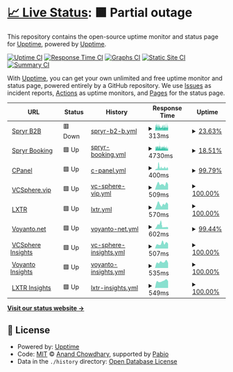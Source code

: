 # [📈 Live Status](https://demo.upptime.js.org): <!--live status--> **🟧 Partial outage**

This repository contains the open-source uptime monitor and status page for [Upptime](https://upptime.js.org), powered by [Upptime](https://github.com/upptime/upptime).

[![Uptime CI](https://github.com/vcsphere/upptime/workflows/Uptime%20CI/badge.svg)](https://github.com/vcsphere/upptime/actions?query=workflow%3A%22Uptime+CI%22)
[![Response Time CI](https://github.com/vcsphere/upptime/workflows/Response%20Time%20CI/badge.svg)](https://github.com/vcsphere/upptime/actions?query=workflow%3A%22Response+Time+CI%22)
[![Graphs CI](https://github.com/vcsphere/upptime/workflows/Graphs%20CI/badge.svg)](https://github.com/vcsphere/upptime/actions?query=workflow%3A%22Graphs+CI%22)
[![Static Site CI](https://github.com/vcsphere/upptime/workflows/Static%20Site%20CI/badge.svg)](https://github.com/vcsphere/upptime/actions?query=workflow%3A%22Static+Site+CI%22)
[![Summary CI](https://github.com/vcsphere/upptime/workflows/Summary%20CI/badge.svg)](https://github.com/vcsphere/upptime/actions?query=workflow%3A%22Summary+CI%22)

With [Upptime](https://upptime.js.org), you can get your own unlimited and free uptime monitor and status page, powered entirely by a GitHub repository. We use [Issues](https://github.com/upptime/upptime/issues) as incident reports, [Actions](https://github.com/vcsphere/upptime/actions) as uptime monitors, and [Pages](https://demo.upptime.js.org) for the status page.

<!--start: status pages-->
<!-- This summary is generated by Upptime (https://github.com/upptime/upptime) -->
<!-- Do not edit this manually, your changes will be overwritten -->
<!-- prettier-ignore -->
| URL | Status | History | Response Time | Uptime |
| --- | ------ | ------- | ------------- | ------ |
| <img alt="" src="https://spryr.com/wp-content/uploads/2024/10/cropped-color-logo-192x192.png" height="13"> [Spryr B2B](https://spryr.com) | 🟥 Down | [spryr-b2-b.yml](https://github.com/vcsphere/upptime/commits/HEAD/history/spryr-b2-b.yml) | <details><summary><img alt="Response time graph" src="./graphs/spryr-b2-b/response-time-week.png" height="20"> 313ms</summary><br><a href="https://status.spryr.com/history/spryr-b2-b"><img alt="Response time 286" src="https://img.shields.io/endpoint?url=https%3A%2F%2Fraw.githubusercontent.com%2Fvcsphere%2Fupptime%2FHEAD%2Fapi%2Fspryr-b2-b%2Fresponse-time.json"></a><br><a href="https://status.spryr.com/history/spryr-b2-b"><img alt="24-hour response time 302" src="https://img.shields.io/endpoint?url=https%3A%2F%2Fraw.githubusercontent.com%2Fvcsphere%2Fupptime%2FHEAD%2Fapi%2Fspryr-b2-b%2Fresponse-time-day.json"></a><br><a href="https://status.spryr.com/history/spryr-b2-b"><img alt="7-day response time 313" src="https://img.shields.io/endpoint?url=https%3A%2F%2Fraw.githubusercontent.com%2Fvcsphere%2Fupptime%2FHEAD%2Fapi%2Fspryr-b2-b%2Fresponse-time-week.json"></a><br><a href="https://status.spryr.com/history/spryr-b2-b"><img alt="30-day response time 283" src="https://img.shields.io/endpoint?url=https%3A%2F%2Fraw.githubusercontent.com%2Fvcsphere%2Fupptime%2FHEAD%2Fapi%2Fspryr-b2-b%2Fresponse-time-month.json"></a><br><a href="https://status.spryr.com/history/spryr-b2-b"><img alt="1-year response time 286" src="https://img.shields.io/endpoint?url=https%3A%2F%2Fraw.githubusercontent.com%2Fvcsphere%2Fupptime%2FHEAD%2Fapi%2Fspryr-b2-b%2Fresponse-time-year.json"></a></details> | <details><summary><a href="https://status.spryr.com/history/spryr-b2-b">23.63%</a></summary><a href="https://status.spryr.com/history/spryr-b2-b"><img alt="All-time uptime 83.99%" src="https://img.shields.io/endpoint?url=https%3A%2F%2Fraw.githubusercontent.com%2Fvcsphere%2Fupptime%2FHEAD%2Fapi%2Fspryr-b2-b%2Fuptime.json"></a><br><a href="https://status.spryr.com/history/spryr-b2-b"><img alt="24-hour uptime 65.74%" src="https://img.shields.io/endpoint?url=https%3A%2F%2Fraw.githubusercontent.com%2Fvcsphere%2Fupptime%2FHEAD%2Fapi%2Fspryr-b2-b%2Fuptime-day.json"></a><br><a href="https://status.spryr.com/history/spryr-b2-b"><img alt="7-day uptime 23.63%" src="https://img.shields.io/endpoint?url=https%3A%2F%2Fraw.githubusercontent.com%2Fvcsphere%2Fupptime%2FHEAD%2Fapi%2Fspryr-b2-b%2Fuptime-week.json"></a><br><a href="https://status.spryr.com/history/spryr-b2-b"><img alt="30-day uptime 76.46%" src="https://img.shields.io/endpoint?url=https%3A%2F%2Fraw.githubusercontent.com%2Fvcsphere%2Fupptime%2FHEAD%2Fapi%2Fspryr-b2-b%2Fuptime-month.json"></a><br><a href="https://status.spryr.com/history/spryr-b2-b"><img alt="1-year uptime 83.99%" src="https://img.shields.io/endpoint?url=https%3A%2F%2Fraw.githubusercontent.com%2Fvcsphere%2Fupptime%2FHEAD%2Fapi%2Fspryr-b2-b%2Fuptime-year.json"></a></details>
| <img alt="" src="https://booking.spryr.com/favicon-spryr.png" height="13"> [Spryr Booking](https://booking.spryr.com) | 🟩 Up | [spryr-booking.yml](https://github.com/vcsphere/upptime/commits/HEAD/history/spryr-booking.yml) | <details><summary><img alt="Response time graph" src="./graphs/spryr-booking/response-time-week.png" height="20"> 4730ms</summary><br><a href="https://status.spryr.com/history/spryr-booking"><img alt="Response time 4267" src="https://img.shields.io/endpoint?url=https%3A%2F%2Fraw.githubusercontent.com%2Fvcsphere%2Fupptime%2FHEAD%2Fapi%2Fspryr-booking%2Fresponse-time.json"></a><br><a href="https://status.spryr.com/history/spryr-booking"><img alt="24-hour response time 4089" src="https://img.shields.io/endpoint?url=https%3A%2F%2Fraw.githubusercontent.com%2Fvcsphere%2Fupptime%2FHEAD%2Fapi%2Fspryr-booking%2Fresponse-time-day.json"></a><br><a href="https://status.spryr.com/history/spryr-booking"><img alt="7-day response time 4730" src="https://img.shields.io/endpoint?url=https%3A%2F%2Fraw.githubusercontent.com%2Fvcsphere%2Fupptime%2FHEAD%2Fapi%2Fspryr-booking%2Fresponse-time-week.json"></a><br><a href="https://status.spryr.com/history/spryr-booking"><img alt="30-day response time 4394" src="https://img.shields.io/endpoint?url=https%3A%2F%2Fraw.githubusercontent.com%2Fvcsphere%2Fupptime%2FHEAD%2Fapi%2Fspryr-booking%2Fresponse-time-month.json"></a><br><a href="https://status.spryr.com/history/spryr-booking"><img alt="1-year response time 4267" src="https://img.shields.io/endpoint?url=https%3A%2F%2Fraw.githubusercontent.com%2Fvcsphere%2Fupptime%2FHEAD%2Fapi%2Fspryr-booking%2Fresponse-time-year.json"></a></details> | <details><summary><a href="https://status.spryr.com/history/spryr-booking">18.51%</a></summary><a href="https://status.spryr.com/history/spryr-booking"><img alt="All-time uptime 83.05%" src="https://img.shields.io/endpoint?url=https%3A%2F%2Fraw.githubusercontent.com%2Fvcsphere%2Fupptime%2FHEAD%2Fapi%2Fspryr-booking%2Fuptime.json"></a><br><a href="https://status.spryr.com/history/spryr-booking"><img alt="24-hour uptime 48.94%" src="https://img.shields.io/endpoint?url=https%3A%2F%2Fraw.githubusercontent.com%2Fvcsphere%2Fupptime%2FHEAD%2Fapi%2Fspryr-booking%2Fuptime-day.json"></a><br><a href="https://status.spryr.com/history/spryr-booking"><img alt="7-day uptime 18.51%" src="https://img.shields.io/endpoint?url=https%3A%2F%2Fraw.githubusercontent.com%2Fvcsphere%2Fupptime%2FHEAD%2Fapi%2Fspryr-booking%2Fuptime-week.json"></a><br><a href="https://status.spryr.com/history/spryr-booking"><img alt="30-day uptime 75.08%" src="https://img.shields.io/endpoint?url=https%3A%2F%2Fraw.githubusercontent.com%2Fvcsphere%2Fupptime%2FHEAD%2Fapi%2Fspryr-booking%2Fuptime-month.json"></a><br><a href="https://status.spryr.com/history/spryr-booking"><img alt="1-year uptime 83.05%" src="https://img.shields.io/endpoint?url=https%3A%2F%2Fraw.githubusercontent.com%2Fvcsphere%2Fupptime%2FHEAD%2Fapi%2Fspryr-booking%2Fuptime-year.json"></a></details>
| <img alt="" src="https://cpanel.sharelifegateway.com/favicon.ico" height="13"> [CPanel](https://cpanel.sharelifegateway.com/) | 🟩 Up | [c-panel.yml](https://github.com/vcsphere/upptime/commits/HEAD/history/c-panel.yml) | <details><summary><img alt="Response time graph" src="./graphs/c-panel/response-time-week.png" height="20"> 400ms</summary><br><a href="https://status.spryr.com/history/c-panel"><img alt="Response time 348" src="https://img.shields.io/endpoint?url=https%3A%2F%2Fraw.githubusercontent.com%2Fvcsphere%2Fupptime%2FHEAD%2Fapi%2Fc-panel%2Fresponse-time.json"></a><br><a href="https://status.spryr.com/history/c-panel"><img alt="24-hour response time 234" src="https://img.shields.io/endpoint?url=https%3A%2F%2Fraw.githubusercontent.com%2Fvcsphere%2Fupptime%2FHEAD%2Fapi%2Fc-panel%2Fresponse-time-day.json"></a><br><a href="https://status.spryr.com/history/c-panel"><img alt="7-day response time 400" src="https://img.shields.io/endpoint?url=https%3A%2F%2Fraw.githubusercontent.com%2Fvcsphere%2Fupptime%2FHEAD%2Fapi%2Fc-panel%2Fresponse-time-week.json"></a><br><a href="https://status.spryr.com/history/c-panel"><img alt="30-day response time 408" src="https://img.shields.io/endpoint?url=https%3A%2F%2Fraw.githubusercontent.com%2Fvcsphere%2Fupptime%2FHEAD%2Fapi%2Fc-panel%2Fresponse-time-month.json"></a><br><a href="https://status.spryr.com/history/c-panel"><img alt="1-year response time 348" src="https://img.shields.io/endpoint?url=https%3A%2F%2Fraw.githubusercontent.com%2Fvcsphere%2Fupptime%2FHEAD%2Fapi%2Fc-panel%2Fresponse-time-year.json"></a></details> | <details><summary><a href="https://status.spryr.com/history/c-panel">99.79%</a></summary><a href="https://status.spryr.com/history/c-panel"><img alt="All-time uptime 99.97%" src="https://img.shields.io/endpoint?url=https%3A%2F%2Fraw.githubusercontent.com%2Fvcsphere%2Fupptime%2FHEAD%2Fapi%2Fc-panel%2Fuptime.json"></a><br><a href="https://status.spryr.com/history/c-panel"><img alt="24-hour uptime 100.00%" src="https://img.shields.io/endpoint?url=https%3A%2F%2Fraw.githubusercontent.com%2Fvcsphere%2Fupptime%2FHEAD%2Fapi%2Fc-panel%2Fuptime-day.json"></a><br><a href="https://status.spryr.com/history/c-panel"><img alt="7-day uptime 99.79%" src="https://img.shields.io/endpoint?url=https%3A%2F%2Fraw.githubusercontent.com%2Fvcsphere%2Fupptime%2FHEAD%2Fapi%2Fc-panel%2Fuptime-week.json"></a><br><a href="https://status.spryr.com/history/c-panel"><img alt="30-day uptime 99.84%" src="https://img.shields.io/endpoint?url=https%3A%2F%2Fraw.githubusercontent.com%2Fvcsphere%2Fupptime%2FHEAD%2Fapi%2Fc-panel%2Fuptime-month.json"></a><br><a href="https://status.spryr.com/history/c-panel"><img alt="1-year uptime 99.97%" src="https://img.shields.io/endpoint?url=https%3A%2F%2Fraw.githubusercontent.com%2Fvcsphere%2Fupptime%2FHEAD%2Fapi%2Fc-panel%2Fuptime-year.json"></a></details>
| <img alt="" src="https://vcsphere.vip/Content/Resources/vcsphere_square_transparent_1.png" height="13"> [VCSphere.vip](https://vcsphere.vip/) | 🟩 Up | [vc-sphere-vip.yml](https://github.com/vcsphere/upptime/commits/HEAD/history/vc-sphere-vip.yml) | <details><summary><img alt="Response time graph" src="./graphs/vc-sphere-vip/response-time-week.png" height="20"> 509ms</summary><br><a href="https://status.spryr.com/history/vc-sphere-vip"><img alt="Response time 867" src="https://img.shields.io/endpoint?url=https%3A%2F%2Fraw.githubusercontent.com%2Fvcsphere%2Fupptime%2FHEAD%2Fapi%2Fvc-sphere-vip%2Fresponse-time.json"></a><br><a href="https://status.spryr.com/history/vc-sphere-vip"><img alt="24-hour response time 477" src="https://img.shields.io/endpoint?url=https%3A%2F%2Fraw.githubusercontent.com%2Fvcsphere%2Fupptime%2FHEAD%2Fapi%2Fvc-sphere-vip%2Fresponse-time-day.json"></a><br><a href="https://status.spryr.com/history/vc-sphere-vip"><img alt="7-day response time 509" src="https://img.shields.io/endpoint?url=https%3A%2F%2Fraw.githubusercontent.com%2Fvcsphere%2Fupptime%2FHEAD%2Fapi%2Fvc-sphere-vip%2Fresponse-time-week.json"></a><br><a href="https://status.spryr.com/history/vc-sphere-vip"><img alt="30-day response time 630" src="https://img.shields.io/endpoint?url=https%3A%2F%2Fraw.githubusercontent.com%2Fvcsphere%2Fupptime%2FHEAD%2Fapi%2Fvc-sphere-vip%2Fresponse-time-month.json"></a><br><a href="https://status.spryr.com/history/vc-sphere-vip"><img alt="1-year response time 867" src="https://img.shields.io/endpoint?url=https%3A%2F%2Fraw.githubusercontent.com%2Fvcsphere%2Fupptime%2FHEAD%2Fapi%2Fvc-sphere-vip%2Fresponse-time-year.json"></a></details> | <details><summary><a href="https://status.spryr.com/history/vc-sphere-vip">100.00%</a></summary><a href="https://status.spryr.com/history/vc-sphere-vip"><img alt="All-time uptime 99.98%" src="https://img.shields.io/endpoint?url=https%3A%2F%2Fraw.githubusercontent.com%2Fvcsphere%2Fupptime%2FHEAD%2Fapi%2Fvc-sphere-vip%2Fuptime.json"></a><br><a href="https://status.spryr.com/history/vc-sphere-vip"><img alt="24-hour uptime 100.00%" src="https://img.shields.io/endpoint?url=https%3A%2F%2Fraw.githubusercontent.com%2Fvcsphere%2Fupptime%2FHEAD%2Fapi%2Fvc-sphere-vip%2Fuptime-day.json"></a><br><a href="https://status.spryr.com/history/vc-sphere-vip"><img alt="7-day uptime 100.00%" src="https://img.shields.io/endpoint?url=https%3A%2F%2Fraw.githubusercontent.com%2Fvcsphere%2Fupptime%2FHEAD%2Fapi%2Fvc-sphere-vip%2Fuptime-week.json"></a><br><a href="https://status.spryr.com/history/vc-sphere-vip"><img alt="30-day uptime 99.90%" src="https://img.shields.io/endpoint?url=https%3A%2F%2Fraw.githubusercontent.com%2Fvcsphere%2Fupptime%2FHEAD%2Fapi%2Fvc-sphere-vip%2Fuptime-month.json"></a><br><a href="https://status.spryr.com/history/vc-sphere-vip"><img alt="1-year uptime 99.98%" src="https://img.shields.io/endpoint?url=https%3A%2F%2Fraw.githubusercontent.com%2Fvcsphere%2Fupptime%2FHEAD%2Fapi%2Fvc-sphere-vip%2Fuptime-year.json"></a></details>
| <img alt="" src="https://lxtr.net/Content/Resources/lxtrqr3.jpg" height="13"> [LXTR](https://lxtr.net/) | 🟩 Up | [lxtr.yml](https://github.com/vcsphere/upptime/commits/HEAD/history/lxtr.yml) | <details><summary><img alt="Response time graph" src="./graphs/lxtr/response-time-week.png" height="20"> 570ms</summary><br><a href="https://status.spryr.com/history/lxtr"><img alt="Response time 1087" src="https://img.shields.io/endpoint?url=https%3A%2F%2Fraw.githubusercontent.com%2Fvcsphere%2Fupptime%2FHEAD%2Fapi%2Flxtr%2Fresponse-time.json"></a><br><a href="https://status.spryr.com/history/lxtr"><img alt="24-hour response time 549" src="https://img.shields.io/endpoint?url=https%3A%2F%2Fraw.githubusercontent.com%2Fvcsphere%2Fupptime%2FHEAD%2Fapi%2Flxtr%2Fresponse-time-day.json"></a><br><a href="https://status.spryr.com/history/lxtr"><img alt="7-day response time 570" src="https://img.shields.io/endpoint?url=https%3A%2F%2Fraw.githubusercontent.com%2Fvcsphere%2Fupptime%2FHEAD%2Fapi%2Flxtr%2Fresponse-time-week.json"></a><br><a href="https://status.spryr.com/history/lxtr"><img alt="30-day response time 591" src="https://img.shields.io/endpoint?url=https%3A%2F%2Fraw.githubusercontent.com%2Fvcsphere%2Fupptime%2FHEAD%2Fapi%2Flxtr%2Fresponse-time-month.json"></a><br><a href="https://status.spryr.com/history/lxtr"><img alt="1-year response time 1087" src="https://img.shields.io/endpoint?url=https%3A%2F%2Fraw.githubusercontent.com%2Fvcsphere%2Fupptime%2FHEAD%2Fapi%2Flxtr%2Fresponse-time-year.json"></a></details> | <details><summary><a href="https://status.spryr.com/history/lxtr">100.00%</a></summary><a href="https://status.spryr.com/history/lxtr"><img alt="All-time uptime 99.93%" src="https://img.shields.io/endpoint?url=https%3A%2F%2Fraw.githubusercontent.com%2Fvcsphere%2Fupptime%2FHEAD%2Fapi%2Flxtr%2Fuptime.json"></a><br><a href="https://status.spryr.com/history/lxtr"><img alt="24-hour uptime 100.00%" src="https://img.shields.io/endpoint?url=https%3A%2F%2Fraw.githubusercontent.com%2Fvcsphere%2Fupptime%2FHEAD%2Fapi%2Flxtr%2Fuptime-day.json"></a><br><a href="https://status.spryr.com/history/lxtr"><img alt="7-day uptime 100.00%" src="https://img.shields.io/endpoint?url=https%3A%2F%2Fraw.githubusercontent.com%2Fvcsphere%2Fupptime%2FHEAD%2Fapi%2Flxtr%2Fuptime-week.json"></a><br><a href="https://status.spryr.com/history/lxtr"><img alt="30-day uptime 99.90%" src="https://img.shields.io/endpoint?url=https%3A%2F%2Fraw.githubusercontent.com%2Fvcsphere%2Fupptime%2FHEAD%2Fapi%2Flxtr%2Fuptime-month.json"></a><br><a href="https://status.spryr.com/history/lxtr"><img alt="1-year uptime 99.93%" src="https://img.shields.io/endpoint?url=https%3A%2F%2Fraw.githubusercontent.com%2Fvcsphere%2Fupptime%2FHEAD%2Fapi%2Flxtr%2Fuptime-year.json"></a></details>
| <img alt="" src="https://voyanto.net/Content/Resources/blue.png" height="13"> [Voyanto.net](https://voyanto.net/) | 🟩 Up | [voyanto-net.yml](https://github.com/vcsphere/upptime/commits/HEAD/history/voyanto-net.yml) | <details><summary><img alt="Response time graph" src="./graphs/voyanto-net/response-time-week.png" height="20"> 602ms</summary><br><a href="https://status.spryr.com/history/voyanto-net"><img alt="Response time 618" src="https://img.shields.io/endpoint?url=https%3A%2F%2Fraw.githubusercontent.com%2Fvcsphere%2Fupptime%2FHEAD%2Fapi%2Fvoyanto-net%2Fresponse-time.json"></a><br><a href="https://status.spryr.com/history/voyanto-net"><img alt="24-hour response time 313" src="https://img.shields.io/endpoint?url=https%3A%2F%2Fraw.githubusercontent.com%2Fvcsphere%2Fupptime%2FHEAD%2Fapi%2Fvoyanto-net%2Fresponse-time-day.json"></a><br><a href="https://status.spryr.com/history/voyanto-net"><img alt="7-day response time 602" src="https://img.shields.io/endpoint?url=https%3A%2F%2Fraw.githubusercontent.com%2Fvcsphere%2Fupptime%2FHEAD%2Fapi%2Fvoyanto-net%2Fresponse-time-week.json"></a><br><a href="https://status.spryr.com/history/voyanto-net"><img alt="30-day response time 599" src="https://img.shields.io/endpoint?url=https%3A%2F%2Fraw.githubusercontent.com%2Fvcsphere%2Fupptime%2FHEAD%2Fapi%2Fvoyanto-net%2Fresponse-time-month.json"></a><br><a href="https://status.spryr.com/history/voyanto-net"><img alt="1-year response time 618" src="https://img.shields.io/endpoint?url=https%3A%2F%2Fraw.githubusercontent.com%2Fvcsphere%2Fupptime%2FHEAD%2Fapi%2Fvoyanto-net%2Fresponse-time-year.json"></a></details> | <details><summary><a href="https://status.spryr.com/history/voyanto-net">99.44%</a></summary><a href="https://status.spryr.com/history/voyanto-net"><img alt="All-time uptime 99.84%" src="https://img.shields.io/endpoint?url=https%3A%2F%2Fraw.githubusercontent.com%2Fvcsphere%2Fupptime%2FHEAD%2Fapi%2Fvoyanto-net%2Fuptime.json"></a><br><a href="https://status.spryr.com/history/voyanto-net"><img alt="24-hour uptime 100.00%" src="https://img.shields.io/endpoint?url=https%3A%2F%2Fraw.githubusercontent.com%2Fvcsphere%2Fupptime%2FHEAD%2Fapi%2Fvoyanto-net%2Fuptime-day.json"></a><br><a href="https://status.spryr.com/history/voyanto-net"><img alt="7-day uptime 99.44%" src="https://img.shields.io/endpoint?url=https%3A%2F%2Fraw.githubusercontent.com%2Fvcsphere%2Fupptime%2FHEAD%2Fapi%2Fvoyanto-net%2Fuptime-week.json"></a><br><a href="https://status.spryr.com/history/voyanto-net"><img alt="30-day uptime 99.77%" src="https://img.shields.io/endpoint?url=https%3A%2F%2Fraw.githubusercontent.com%2Fvcsphere%2Fupptime%2FHEAD%2Fapi%2Fvoyanto-net%2Fuptime-month.json"></a><br><a href="https://status.spryr.com/history/voyanto-net"><img alt="1-year uptime 99.84%" src="https://img.shields.io/endpoint?url=https%3A%2F%2Fraw.githubusercontent.com%2Fvcsphere%2Fupptime%2FHEAD%2Fapi%2Fvoyanto-net%2Fuptime-year.json"></a></details>
| <img alt="" src="https://vcsphereinsights.com/wp-content/uploads/2025/01/cropped-vcspherelogo-1-192x192.png" height="13"> [VCSphere Insights](https://vcsphereinsights.com) | 🟩 Up | [vc-sphere-insights.yml](https://github.com/vcsphere/upptime/commits/HEAD/history/vc-sphere-insights.yml) | <details><summary><img alt="Response time graph" src="./graphs/vc-sphere-insights/response-time-week.png" height="20"> 507ms</summary><br><a href="https://status.spryr.com/history/vc-sphere-insights"><img alt="Response time 483" src="https://img.shields.io/endpoint?url=https%3A%2F%2Fraw.githubusercontent.com%2Fvcsphere%2Fupptime%2FHEAD%2Fapi%2Fvc-sphere-insights%2Fresponse-time.json"></a><br><a href="https://status.spryr.com/history/vc-sphere-insights"><img alt="24-hour response time 494" src="https://img.shields.io/endpoint?url=https%3A%2F%2Fraw.githubusercontent.com%2Fvcsphere%2Fupptime%2FHEAD%2Fapi%2Fvc-sphere-insights%2Fresponse-time-day.json"></a><br><a href="https://status.spryr.com/history/vc-sphere-insights"><img alt="7-day response time 507" src="https://img.shields.io/endpoint?url=https%3A%2F%2Fraw.githubusercontent.com%2Fvcsphere%2Fupptime%2FHEAD%2Fapi%2Fvc-sphere-insights%2Fresponse-time-week.json"></a><br><a href="https://status.spryr.com/history/vc-sphere-insights"><img alt="30-day response time 475" src="https://img.shields.io/endpoint?url=https%3A%2F%2Fraw.githubusercontent.com%2Fvcsphere%2Fupptime%2FHEAD%2Fapi%2Fvc-sphere-insights%2Fresponse-time-month.json"></a><br><a href="https://status.spryr.com/history/vc-sphere-insights"><img alt="1-year response time 483" src="https://img.shields.io/endpoint?url=https%3A%2F%2Fraw.githubusercontent.com%2Fvcsphere%2Fupptime%2FHEAD%2Fapi%2Fvc-sphere-insights%2Fresponse-time-year.json"></a></details> | <details><summary><a href="https://status.spryr.com/history/vc-sphere-insights">100.00%</a></summary><a href="https://status.spryr.com/history/vc-sphere-insights"><img alt="All-time uptime 100.00%" src="https://img.shields.io/endpoint?url=https%3A%2F%2Fraw.githubusercontent.com%2Fvcsphere%2Fupptime%2FHEAD%2Fapi%2Fvc-sphere-insights%2Fuptime.json"></a><br><a href="https://status.spryr.com/history/vc-sphere-insights"><img alt="24-hour uptime 100.00%" src="https://img.shields.io/endpoint?url=https%3A%2F%2Fraw.githubusercontent.com%2Fvcsphere%2Fupptime%2FHEAD%2Fapi%2Fvc-sphere-insights%2Fuptime-day.json"></a><br><a href="https://status.spryr.com/history/vc-sphere-insights"><img alt="7-day uptime 100.00%" src="https://img.shields.io/endpoint?url=https%3A%2F%2Fraw.githubusercontent.com%2Fvcsphere%2Fupptime%2FHEAD%2Fapi%2Fvc-sphere-insights%2Fuptime-week.json"></a><br><a href="https://status.spryr.com/history/vc-sphere-insights"><img alt="30-day uptime 100.00%" src="https://img.shields.io/endpoint?url=https%3A%2F%2Fraw.githubusercontent.com%2Fvcsphere%2Fupptime%2FHEAD%2Fapi%2Fvc-sphere-insights%2Fuptime-month.json"></a><br><a href="https://status.spryr.com/history/vc-sphere-insights"><img alt="1-year uptime 100.00%" src="https://img.shields.io/endpoint?url=https%3A%2F%2Fraw.githubusercontent.com%2Fvcsphere%2Fupptime%2FHEAD%2Fapi%2Fvc-sphere-insights%2Fuptime-year.json"></a></details>
| <img alt="" src="https://voyantoinsights.com/wp-content/uploads/2025/01/cropped-blue-192x192.png" height="13"> [Voyanto Insights](https://voyantoinsights.com) | 🟩 Up | [voyanto-insights.yml](https://github.com/vcsphere/upptime/commits/HEAD/history/voyanto-insights.yml) | <details><summary><img alt="Response time graph" src="./graphs/voyanto-insights/response-time-week.png" height="20"> 535ms</summary><br><a href="https://status.spryr.com/history/voyanto-insights"><img alt="Response time 543" src="https://img.shields.io/endpoint?url=https%3A%2F%2Fraw.githubusercontent.com%2Fvcsphere%2Fupptime%2FHEAD%2Fapi%2Fvoyanto-insights%2Fresponse-time.json"></a><br><a href="https://status.spryr.com/history/voyanto-insights"><img alt="24-hour response time 457" src="https://img.shields.io/endpoint?url=https%3A%2F%2Fraw.githubusercontent.com%2Fvcsphere%2Fupptime%2FHEAD%2Fapi%2Fvoyanto-insights%2Fresponse-time-day.json"></a><br><a href="https://status.spryr.com/history/voyanto-insights"><img alt="7-day response time 535" src="https://img.shields.io/endpoint?url=https%3A%2F%2Fraw.githubusercontent.com%2Fvcsphere%2Fupptime%2FHEAD%2Fapi%2Fvoyanto-insights%2Fresponse-time-week.json"></a><br><a href="https://status.spryr.com/history/voyanto-insights"><img alt="30-day response time 543" src="https://img.shields.io/endpoint?url=https%3A%2F%2Fraw.githubusercontent.com%2Fvcsphere%2Fupptime%2FHEAD%2Fapi%2Fvoyanto-insights%2Fresponse-time-month.json"></a><br><a href="https://status.spryr.com/history/voyanto-insights"><img alt="1-year response time 543" src="https://img.shields.io/endpoint?url=https%3A%2F%2Fraw.githubusercontent.com%2Fvcsphere%2Fupptime%2FHEAD%2Fapi%2Fvoyanto-insights%2Fresponse-time-year.json"></a></details> | <details><summary><a href="https://status.spryr.com/history/voyanto-insights">100.00%</a></summary><a href="https://status.spryr.com/history/voyanto-insights"><img alt="All-time uptime 100.00%" src="https://img.shields.io/endpoint?url=https%3A%2F%2Fraw.githubusercontent.com%2Fvcsphere%2Fupptime%2FHEAD%2Fapi%2Fvoyanto-insights%2Fuptime.json"></a><br><a href="https://status.spryr.com/history/voyanto-insights"><img alt="24-hour uptime 100.00%" src="https://img.shields.io/endpoint?url=https%3A%2F%2Fraw.githubusercontent.com%2Fvcsphere%2Fupptime%2FHEAD%2Fapi%2Fvoyanto-insights%2Fuptime-day.json"></a><br><a href="https://status.spryr.com/history/voyanto-insights"><img alt="7-day uptime 100.00%" src="https://img.shields.io/endpoint?url=https%3A%2F%2Fraw.githubusercontent.com%2Fvcsphere%2Fupptime%2FHEAD%2Fapi%2Fvoyanto-insights%2Fuptime-week.json"></a><br><a href="https://status.spryr.com/history/voyanto-insights"><img alt="30-day uptime 100.00%" src="https://img.shields.io/endpoint?url=https%3A%2F%2Fraw.githubusercontent.com%2Fvcsphere%2Fupptime%2FHEAD%2Fapi%2Fvoyanto-insights%2Fuptime-month.json"></a><br><a href="https://status.spryr.com/history/voyanto-insights"><img alt="1-year uptime 100.00%" src="https://img.shields.io/endpoint?url=https%3A%2F%2Fraw.githubusercontent.com%2Fvcsphere%2Fupptime%2FHEAD%2Fapi%2Fvoyanto-insights%2Fuptime-year.json"></a></details>
| <img alt="" src="https://lxtrinsights.com/wp-content/uploads/2025/01/cropped-lxtr-1-192x192.png" height="13"> [LXTR Insights](https://lxtrinsights.com) | 🟩 Up | [lxtr-insights.yml](https://github.com/vcsphere/upptime/commits/HEAD/history/lxtr-insights.yml) | <details><summary><img alt="Response time graph" src="./graphs/lxtr-insights/response-time-week.png" height="20"> 549ms</summary><br><a href="https://status.spryr.com/history/lxtr-insights"><img alt="Response time 516" src="https://img.shields.io/endpoint?url=https%3A%2F%2Fraw.githubusercontent.com%2Fvcsphere%2Fupptime%2FHEAD%2Fapi%2Flxtr-insights%2Fresponse-time.json"></a><br><a href="https://status.spryr.com/history/lxtr-insights"><img alt="24-hour response time 536" src="https://img.shields.io/endpoint?url=https%3A%2F%2Fraw.githubusercontent.com%2Fvcsphere%2Fupptime%2FHEAD%2Fapi%2Flxtr-insights%2Fresponse-time-day.json"></a><br><a href="https://status.spryr.com/history/lxtr-insights"><img alt="7-day response time 549" src="https://img.shields.io/endpoint?url=https%3A%2F%2Fraw.githubusercontent.com%2Fvcsphere%2Fupptime%2FHEAD%2Fapi%2Flxtr-insights%2Fresponse-time-week.json"></a><br><a href="https://status.spryr.com/history/lxtr-insights"><img alt="30-day response time 526" src="https://img.shields.io/endpoint?url=https%3A%2F%2Fraw.githubusercontent.com%2Fvcsphere%2Fupptime%2FHEAD%2Fapi%2Flxtr-insights%2Fresponse-time-month.json"></a><br><a href="https://status.spryr.com/history/lxtr-insights"><img alt="1-year response time 516" src="https://img.shields.io/endpoint?url=https%3A%2F%2Fraw.githubusercontent.com%2Fvcsphere%2Fupptime%2FHEAD%2Fapi%2Flxtr-insights%2Fresponse-time-year.json"></a></details> | <details><summary><a href="https://status.spryr.com/history/lxtr-insights">100.00%</a></summary><a href="https://status.spryr.com/history/lxtr-insights"><img alt="All-time uptime 100.00%" src="https://img.shields.io/endpoint?url=https%3A%2F%2Fraw.githubusercontent.com%2Fvcsphere%2Fupptime%2FHEAD%2Fapi%2Flxtr-insights%2Fuptime.json"></a><br><a href="https://status.spryr.com/history/lxtr-insights"><img alt="24-hour uptime 100.00%" src="https://img.shields.io/endpoint?url=https%3A%2F%2Fraw.githubusercontent.com%2Fvcsphere%2Fupptime%2FHEAD%2Fapi%2Flxtr-insights%2Fuptime-day.json"></a><br><a href="https://status.spryr.com/history/lxtr-insights"><img alt="7-day uptime 100.00%" src="https://img.shields.io/endpoint?url=https%3A%2F%2Fraw.githubusercontent.com%2Fvcsphere%2Fupptime%2FHEAD%2Fapi%2Flxtr-insights%2Fuptime-week.json"></a><br><a href="https://status.spryr.com/history/lxtr-insights"><img alt="30-day uptime 100.00%" src="https://img.shields.io/endpoint?url=https%3A%2F%2Fraw.githubusercontent.com%2Fvcsphere%2Fupptime%2FHEAD%2Fapi%2Flxtr-insights%2Fuptime-month.json"></a><br><a href="https://status.spryr.com/history/lxtr-insights"><img alt="1-year uptime 100.00%" src="https://img.shields.io/endpoint?url=https%3A%2F%2Fraw.githubusercontent.com%2Fvcsphere%2Fupptime%2FHEAD%2Fapi%2Flxtr-insights%2Fuptime-year.json"></a></details>

<!--end: status pages-->

[**Visit our status website →**](https://demo.upptime.js.org)

## 📄 License

- Powered by: [Upptime](https://github.com/upptime/upptime)
- Code: [MIT](./LICENSE) © [Anand Chowdhary](https://anandchowdhary.com), supported by [Pabio](https://pabio.com)
- Data in the `./history` directory: [Open Database License](https://opendatacommons.org/licenses/odbl/1-0/)

